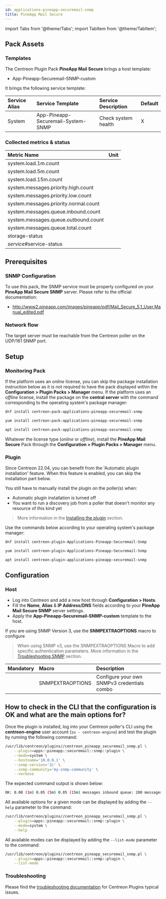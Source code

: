 ```yaml
---
id: applications-pineapp-securemail-snmp
title: PineApp Mail Secure
---
```

import Tabs from '@theme/Tabs';
import TabItem from '@theme/TabItem';


## Pack Assets

### Templates

The Centreon Plugin Pack **PineApp Mail Secure** brings a host template:

* App-Pineapp-Securemail-SNMP-custom

It brings the following service template:

| Service Alias | Service Template                   | Service Description | Default |
|:--------------|:-----------------------------------|:--------------------|:--------|
| System        | App-Pineapp-Securemail-System-SNMP | Check system health | X       |

### Collected metrics & status

<Tabs groupId="sync">
<TabItem value="System" label="System">

| Metric Name                           | Unit  |
|:--------------------------------------|:------|
| system.load.1m.count                  |       |
| system.load.5m.count                  |       |
| system.load.15m.count                 |       |
| system.messages.priority.high.count   |       |
| system.messages.priority.low.count    |       |
| system.messages.priority.normal.count |       |
| system.messages.queue.inbound.count   |       |
| system.messages.queue.outbound.count  |       |
| system.messages.queue.total.count     |       |
| storage-status                        |       |
| *service*#service-status              |       |

</TabItem>
</Tabs>

## Prerequisites

### SNMP Configuration

To use this pack, the SNMP service must be properly configured on your **PineApp Mail Secure SNMP**
server. Please refer to the official documentation:
* http://www2.pineapp.com/images/pineapp/pdf/Mail_Secure_5.1_User.Manual_edited.pdf

### Network flow

The target server must be reachable from the Centreon poller on the UDP/161
SNMP port.

## Setup

### Monitoring Pack

If the platform uses an *online* license, you can skip the package installation
instruction below as it is not required to have the pack displayed within the
**Configuration > Plugin Packs > Manager** menu.
If the platform uses an *offline* license, install the package on the **central server**
with the command corresponding to the operating system's package manager:

<Tabs groupId="sync">
<TabItem value="Alma / RHEL / Oracle Linux 8" label="Alma / RHEL / Oracle Linux 8">

```bash
dnf install centreon-pack-applications-pineapp-securemail-snmp
```

</TabItem>
<TabItem value="CentOS 7" label="CentOS 7">

```bash
yum install centreon-pack-applications-pineapp-securemail-snmp
```

</TabItem>
<TabItem value="Debian 11" label="Debian 11">

```bash
apt install centreon-pack-applications-pineapp-securemail-snmp
```

</TabItem>
</Tabs>

Whatever the license type (*online* or *offline*), install the **PineApp Mail Secure** Pack through
the **Configuration > Plugin Packs > Manager** menu.

### Plugin

Since Centreon 22.04, you can benefit from the 'Automatic plugin installation' feature.
When this feature is enabled, you can skip the installation part below.

You still have to manually install the plugin on the poller(s) when:
- Automatic plugin installation is turned off
- You want to run a discovery job from a poller that doesn't monitor any resource of this kind yet

> More information in the [Installing the plugin](/docs/monitoring/pluginpacks/#installing-the-plugin) section.

Use the commands below according to your operating system's package manager:

<Tabs groupId="sync">
<TabItem value="Alma / RHEL / Oracle Linux 8" label="Alma / RHEL / Oracle Linux 8">

```bash
dnf install centreon-plugin-Applications-Pineapp-Securemail-Snmp
```

</TabItem>
<TabItem value="CentOS 7" label="CentOS 7">

```bash
yum install centreon-plugin-Applications-Pineapp-Securemail-Snmp
```

</TabItem>
<TabItem value="Debian 11" label="Debian 11">

```bash
apt install centreon-plugin-applications-pineapp-securemail-snmp
```

</TabItem>
</Tabs>

## Configuration

### Host

* Log into Centreon and add a new host through **Configuration > Hosts**.
* Fill the **Name**, **Alias** & **IP Address/DNS** fields according to your **PineApp Mail Secure SNMP** server settings.
* Apply the **App-Pineapp-Securemail-SNMP-custom** template to the host.

If you are using SNMP Version 3, use the **SNMPEXTRAOPTIONS** macro to configure
> When using SNMP v3, use the SNMPEXTRAOPTIONS Macro to add specific authentication parameters.
> More information in the [Troubleshooting SNMP](../getting-started/how-to-guides/troubleshooting-plugins.md#snmpv3-options-mapping) section.

| Mandatory   | Macro            | Description                                  |
|:------------|:-----------------|:---------------------------------------------|
|             | SNMPEXTRAOPTIONS | Configure your own SNMPv3 credentials combo  |

## How to check in the CLI that the configuration is OK and what are the main options for?

Once the plugin is installed, log into your Centreon poller's CLI using the
**centreon-engine** user account (`su - centreon-engine`) and test the plugin by
running the following command:

```bash
/usr/lib/centreon/plugins//centreon_pineapp_securemail_snmp.pl \
    --plugin=apps::pineapp::securemail::snmp::plugin \
    --mode=system \
    --hostname='10.0.0.1' \
    --snmp-version='2c' \
    --snmp-community='my-snmp-community' \
    --verbose
```

The expected command output is shown below:

```bash
OK: 0.08 (1m) 0.05 (5m) 0.05 (15m) messages inbound queue: 200 messages outbound queue: 100 messages high priority: 100 messages normal priority: 100 messages low priority: 100 messages queue total: 300  | 'system.load.1m.count'=0.08;;;0; 'system.load.5m.count'=0.05;;;0; 'system.load.15m.count'=0.05;;;0; 'system.messages.queue.inbound.count'=200;;;0; 'system.messages.queue.outbound.count'=100;;;0; 'system.messages.priority.high.count'=100;;;0; 'system.messages.priority.normal.count'=100;;;0; 'system.messages.priority.low.count'=100;;;0; 'system.messages.queue.total.count'=300;;;0; 
```

All available options for a given mode can be displayed by adding the
`--help` parameter to the command:

```bash
/usr/lib/centreon/plugins//centreon_pineapp_securemail_snmp.pl \
    --plugin=apps::pineapp::securemail::snmp::plugin \
    --mode=system \
    --help
```

All available modes can be displayed by adding the `--list-mode` parameter to
the command:

```bash
/usr/lib/centreon/plugins//centreon_pineapp_securemail_snmp.pl \
    --plugin=apps::pineapp::securemail::snmp::plugin \
    --list-mode
```

### Troubleshooting

Please find the [troubleshooting documentation](../getting-started/how-to-guides/troubleshooting-plugins.md)
for Centreon Plugins typical issues.